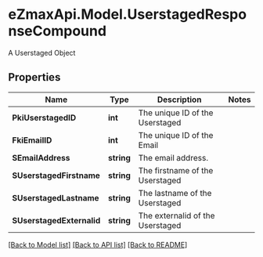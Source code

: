# eZmaxApi.Model.UserstagedResponseCompound
A Userstaged Object

## Properties

Name | Type | Description | Notes
------------ | ------------- | ------------- | -------------
**PkiUserstagedID** | **int** | The unique ID of the Userstaged | 
**FkiEmailID** | **int** | The unique ID of the Email | 
**SEmailAddress** | **string** | The email address. | 
**SUserstagedFirstname** | **string** | The firstname of the Userstaged | 
**SUserstagedLastname** | **string** | The lastname of the Userstaged | 
**SUserstagedExternalid** | **string** | The externalid of the Userstaged | 

[[Back to Model list]](../README.md#documentation-for-models) [[Back to API list]](../README.md#documentation-for-api-endpoints) [[Back to README]](../README.md)

